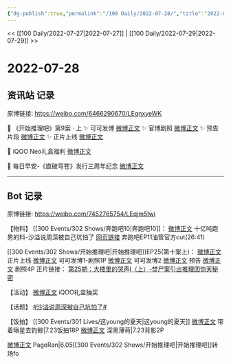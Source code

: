 ```yaml
---
{"dg-publish":true,"permalink":"/100 Daily/2022-07-28/","title":"2022-07-28","created":"2022-12-06T17:02:12.000+08:00","updated":"2023-04-11T14:46:33.000+08:00"}
---
```



<< [[100 Daily/2022-07-27\|2022-07-27]] | [[100 Daily/2022-07-29\|2022-07-29]] >>

# 2022-07-28

## 资讯站 记录

原博链接: https://weibo.com/6466290670/LEqnxyeWK

💫 《开始推理吧》第9案 · 上
✨ 可可发博 [微博正文](https://m.weibo.cn/6466290670/4796150227667334)
✨ 官博剧照 [微博正文](https://m.weibo.cn/6466290670/4796164703258895)
✨ 预告片段 [微博正文](https://m.weibo.cn/6466290670/4796149901038250)
✨ 正片上线 [微博正文](https://m.weibo.cn/6466290670/4796262429757950)

💫 iQOO Neo礼盒福利 [微博正文](https://m.weibo.cn/6466290670/4796340921697659)

💫 每日早安-《直破穹苍》发行三周年纪念
[微博正文](https://m.weibo.cn/6466290670/4796116904970339)

---
## Bot 记录

原博链接: https://weibo.com/7452765754/LEqjm5Iwi

【物料】
[[300 Events/302 Shows/奔跑吧10\|奔跑吧10]]：
[微博正文](https://m.weibo.cn/5242381821/4796225037537189) 十亿吨跑男的料-沙溢说周深被自己坑怕了
[网页链接](https://weibo.cn/sinaurl?u=https%3A%2F%2Fm.youtube.com%2Fwatch%3Fv%3DmE0NMqH4eqg) 奔跑吧EP11油管官方cut(26:41)

[[300 Events/302 Shows/开始推理吧\|开始推理吧]]EP25(第十案上)：
[微博正文](https://m.weibo.cn/2162247381/4796259845541670) 正片上线
[微博正文](https://m.weibo.cn/7736960489/4796145266853197) 可可发博1-剧照1P
[微博正文](https://weibo.com/7736960489/LEoSTagKO) 可可发博2
[微博正文](https://weibo.com/2162247381/LElb115Vh) 预告
[微博正文](https://weibo.com/2162247381/LEllnoTTJ) 剧照4P
正片链接：
[第25期：大楼里的哭声Ⅰ（上）-焚尸案引出推理团惊天秘密](https://weibo.cn/sinaurl?u=http%3A%2F%2Fm.v.qq.com%2Fplay.html%3Fvid%3Dp0043oysbj8%26ptag%3D887)

【活动】
[微博正文](https://weibo.com/6378846558/LEouQ78BN) iQOO礼盒抽奖

【话题】
[#沙溢说周深被自己坑怕了#](https://s.weibo.com/weibo?q=%23%E6%B2%99%E6%BA%A2%E8%AF%B4%E5%91%A8%E6%B7%B1%E8%A2%AB%E8%87%AA%E5%B7%B1%E5%9D%91%E6%80%95%E4%BA%86%23)

【饭拍】
[[300 Events/301 Lives/这young的夏天\|这young的夏天]]
[微博正文](https://m.weibo.cn/3246571812/4796137464398891) 带着啾星去钓鲸|7.23饭拍18P
[微博正文](https://m.weibo.cn/1055729542/4794572749671121) 深黑薄荷|7.23背影2P

[微博正文](https://m.weibo.cn/7633014126/4796167580555749) PageRan|6.05[[300 Events/302 Shows/开始推理吧\|开始推理吧]]转场fo

